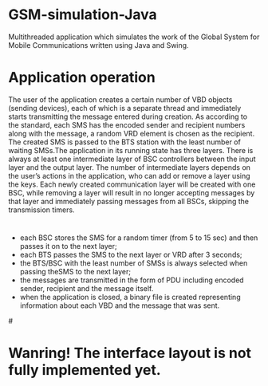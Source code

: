 # GSM-simulation-Java
Multithreaded application which simulates the work of the Global System for Mobile Communications written using Java and Swing.

# Application operation
The user of the application creates a certain number of VBD objects (sending devices), each of which is a separate thread and immediately starts transmitting the message entered during creation. As according to the standard, each SMS has the encoded sender and recipient numbers along with the message, a random VRD element is chosen as the recipient. The created SMS is passed to the BTS station with the least number of waiting SMSs.The application in its running state has three layers. There is always at least one intermediate layer of BSC controllers between the input layer and the output layer. The number of intermediate layers depends on the user’s actions in the application, who can add or remove a layer using the keys. Each newly created communication layer will be created with one BSC, while removing a layer will result in no longer accepting messages by that layer and immediately passing messages from all BSCs, skipping the transmission timers.
#
<ul>
<li>each BSC stores the SMS for a random timer (from 5 to 15 sec) and then passes it on to the next layer;</li>
<li>each BTS passes the SMS to the next layer or VRD after 3 seconds; </li>
<li>the BTS/BSC with the least number of SMSs is always selected when passing theSMS to the next layer; </li>
<li>the messages are transmitted in the form of PDU including encoded sender, recipient and the message itself.</li>
<li>when the application is closed, a binary file is created representing information about each VBD and the message that was sent. </li>
</ul>
#

# Wanring! The interface layout is not fully implemented yet.
